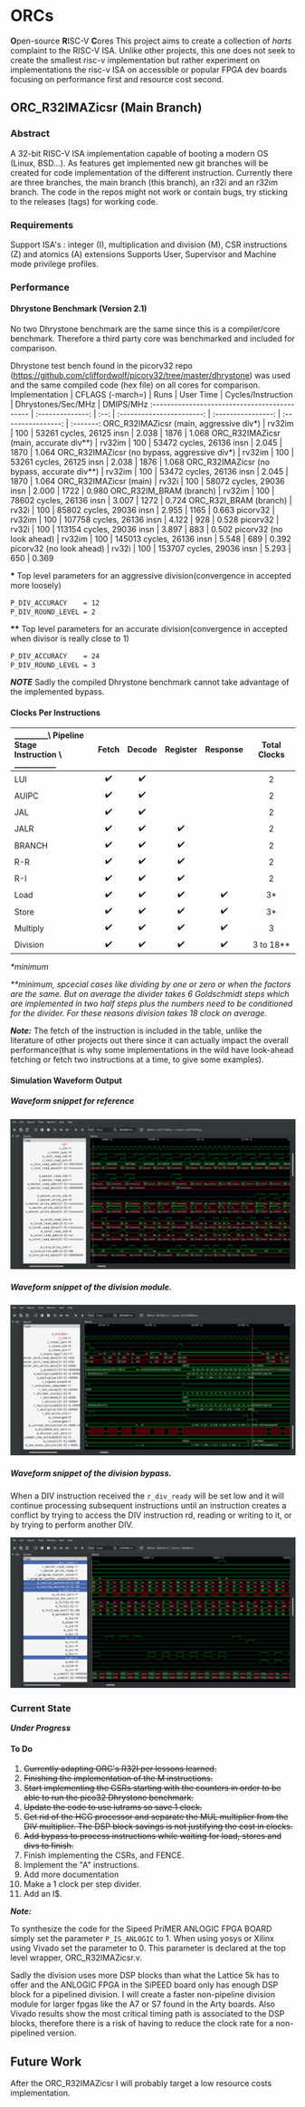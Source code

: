 # ORCs

**O**pen-source **R**ISC-V **C**ores
This project aims to create a collection of _harts_ complaint to the RISC-V ISA. Unlike other projects, this one does not seek to create the smallest risc-v implementation but rather experiment on implementations the risc-v ISA on accessible or popular FPGA dev boards focusing on performance first and resource cost second.

## ORC_R32IMAZicsr (Main Branch)

### Abstract

A 32-bit RISC-V ISA implementation capable of booting a modern OS (Linux, BSD...). As features get implemented new git branches will be created for code implementation of the different instruction. Currently there are three branches, the main branch (this branch), an r32i and an r32im branch. The code in the repos might not work or contain bugs, try sticking to the releases (tags) for working code.

### Requirements

Support ISA's : integer (I), multiplication and division (M), CSR instructions (Z) and atomics (A) extensions
Supports User, Supervisor and Machine mode privilege profiles.

### Performance

#### Dhrystone Benchmark (Version 2.1)

No two Dhrystone benchmark are the same since this is a compiler/core benchmark. Therefore a third party core was benchmarked and included for comparison.

Dhrystone test bench found in the picorv32 repo (https://github.com/cliffordwolf/picorv32/tree/master/dhrystone) was used and the same compiled code (hex file) on all cores for comparison.
Implementation                                | CFLAGS (-march=) | Runs |         User Time         | Cycles/Instruction | Dhrystones/Sec/MHz | DMIPS/MHz
:-------------------------------------------- | :--------------: | :--: | :-----------------------: | :----------------: | :----------------: | :-------:
ORC_R32IMAZicsr (main, aggressive div*)       |       rv32im     | 100  | 53261 cycles,  26125 insn |       2.038        |       1876         |   1.068
ORC_R32IMAZicsr (main, accurate div**)        |       rv32im     | 100  | 53472 cycles,  26136 insn |       2.045        |       1870         |   1.064
ORC_R32IMAZicsr (no bypass, aggressive div*)  |       rv32im     | 100  | 53261 cycles,  26125 insn |       2.038        |       1876         |   1.068
ORC_R32IMAZicsr (no bypass, accurate div**)   |       rv32im     | 100  | 53472 cycles,  26136 insn |       2.045        |       1870         |   1.064
ORC_R32IMAZicsr (main)                        |       rv32i      | 100  | 58072 cycles,  29036 insn |       2.000        |       1722         |   0.980
ORC_R32IM_BRAM (branch)                       |       rv32im     | 100  | 78602 cycles,  26136 insn |       3.007        |       1272         |   0.724
ORC_R32I_BRAM  (branch)                       |       rv32i      | 100  | 85802 cycles,  29036 insn |       2.955        |       1165         |   0.663
picorv32                                      |       rv32im     | 100  | 107758 cycles, 26136 insn |       4.122        |        928         |   0.528
picorv32                                      |       rv32i      | 100  | 113154 cycles, 29036 insn |       3.897        |        883         |   0.502
picorv32 (no look ahead)                      |       rv32im     | 100  | 145013 cycles, 26136 insn |       5.548        |        689         |   0.392
picorv32 (no look ahead)                      |       rv32i      | 100  | 153707 cycles, 29036 insn |       5.293        |        650         |   0.369


__*__ Top level parameters for an aggressive division(convergence in accepted more loosely) 

    P_DIV_ACCURACY    = 12
    P_DIV_ROUND_LEVEL = 2 

__**__ Top level parameters for an accurate division(convergence in accepted when divisor is really close to 1) 

    P_DIV_ACCURACY    = 24
    P_DIV_ROUND_LEVEL = 3 

__*NOTE*__ Sadly the compiled Dhrystone benchmark cannot take advantage of the implemented bypass.

#### Clocks Per Instructions

| _________\ Pipeline Stage <br> Instruction \ ___________ | Fetch | Decode | Register | Response | Total Clocks |
|:-------------------------------------------------------- |:-----:|:------:|:--------:|:--------:|:------------:|
| LUI                                                      |  ✔️    |  ✔️     |          |          | 2            |
| AUIPC                                                    |  ✔️    |  ✔️     |          |          | 2            |
| JAL                                                      |  ✔️    |  ✔️     |          |          | 2            |
| JALR                                                     |  ✔️    |  ✔️     |  ✔️       |          | 2            |
| BRANCH                                                   |  ✔️    |  ✔️     |  ✔️       |          | 2            |
| R-R                                                      |  ✔️    |  ✔️     |  ✔️       |          | 2            |
| R-I                                                      |  ✔️    |  ✔️     |  ✔️       |          | 2            |
| Load                                                     |  ✔️    |  ✔️     |  ✔️       |  ✔️       | 3*           |
| Store                                                    |  ✔️    |  ✔️     |  ✔️       |  ✔️       | 3*           |
| Multiply                                                 |  ✔️    |  ✔️     |  ✔️       |  ✔️       | 3            |
| Division                                                 |  ✔️    |  ✔️     |  ✔️       |  ✔️       | 3 to 18**    |

_*minimum_

_**minimum, spcecial cases like dividing by one or zero or when the factors are the same. But on average the divider takes 6 Goldschmidt steps which are implemented in two half steps plus the numbers need to be conditioned for the divider. For these reasons division takes 18 clock on average._

_**Note:**_ The fetch of the instruction is included in the table, unlike the literature of other projects out there since it can actually impact the overall performance(that is why some implementations in the wild have look-ahead fetching or fetch two instructions at a time, to give some examples).

#### Simulation Waveform Output

##### Waveform snippet for reference

 ![ORC_R32IM_Wave](wave.png)

##### Waveform snippet of the division module.

 ![ORC_R32IM_DIV](div.png)

##### Waveform snippet of the division bypass.
When a DIV instruction received the `r_div_ready` will be set low and it will continue processing subsequent instructions until an instruction creates a conflict by trying to access the DIV instruction rd, reading or writing to it, or by trying to perform another DIV. 

 ![ORC_R32IM_DIV_BYPASS](bypass.png)

### Current State

**_Under Progress_**

#### To Do

1. ~~Currently adapting ORC's R32I per lessons learned.~~
2. ~~Finishing the implementation of the M instructions.~~
3. ~~Start implementing the CSRs starting with the counters in order to be able to run the pico32 Dhrystone benchmark.~~
4. ~~Update the code to use lutrams so save 1 clock.~~
5. ~~Get rid of the HCC processor and separate the MUL multiplier from the DIV multiplier. The DSP block savings is not justifying the cost in clocks.~~
6. ~~Add bypass to process instructions while waiting for load, stores and divs to finish.~~
7. Finish implementing the CSRs, and FENCE.
8. Implement the "A" instructions.
9. Add more documentation 
10. Make a 1 clock per step divider.
10. Add an I$.

_**Note:**_ 

To synthesize the code for the Sipeed PriMER ANLOGIC FPGA BOARD simply set the parameter `P_IS_ANLOGIC` to 1. When using yosys or Xilinx using Vivado set the parameter to 0. This parameter is declared at the top level wrapper, ORC_R32IMAZicsr.v.

Sadly the division uses more DSP blocks than what the Lattice 5k has to offer and the ANLOGIC FPGA in the SiPEED board only has enough DSP block for a pipelined division. I will create a faster non-pipeline division module for larger fpgas like the A7 or S7 found in the Arty boards. Also Vivado results show the most critical timing path is associated to the DSP blocks, therefore there is a risk of having to reduce the clock rate for a non-pipelined version.

## Future Work

After the ORC_R32IMAZicsr I will probably target a low resource costs implementation.
